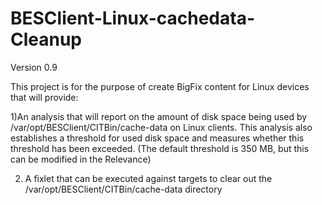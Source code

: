 # BESClient-Linux-cachedata-Cleanup
Version 0.9

This project is for the purpose of create BigFix content for Linux devices that will provide:

1)An analysis that will report on the amount of disk space being used by /var/opt/BESClient/CITBin/cache-data on Linux clients. This analysis also establishes a threshold for used disk space and measures whether this threshold has been exceeded. (The default threshold is 350 MB, but this can be modified in the Relevance)

2) A fixlet that can be executed against targets to clear out the /var/opt/BESClient/CITBin/cache-data directory

